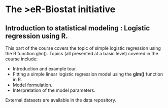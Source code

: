 # The >eR-Biostat initiative
## Introduction to statistical modeling : Logistic regression using R.

This part of the course covers the topic of simple logistic regression using the R function glm().
Topics (all presented at a basic level) covered in the course include:

 * Introduction and example tour.
 * Fitting a simple linear logistic regression model using the **glm()** function in R.
 * Model formulation.
 * Interpretation of the model parameters.

External datasets are available in the data  repository.
